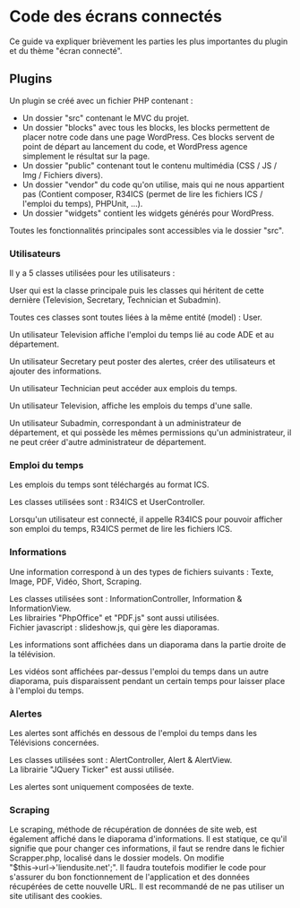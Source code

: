 # Code des écrans connectés

Ce guide va expliquer brièvement les parties les plus importantes du plugin et du thème "écran connecté".

## Plugins

Un plugin se créé avec un fichier PHP contenant :  

- Un dossier "src" contenant le MVC du projet.  
- Un dossier "blocks" avec tous les blocks, les blocks permettent de placer notre code dans une page WordPress. Ces blocks servent de point de départ au lancement du code, et WordPress agence simplement le résultat sur la page.  
- Un dossier "public" contenant tout le contenu multimédia (CSS / JS / Img / Fichiers divers). 
- Un dossier "vendor" du code qu'on utilise, mais qui ne nous appartient pas (Contient composer, R34ICS (permet de lire les fichiers ICS / l'emploi du temps), PHPUnit, ...). 
- Un dossier "widgets" contient les widgets générés pour WordPress.
  
Toutes les fonctionnalités principales sont accessibles via le dossier "src".  

### Utilisateurs

Il y a 5 classes utilisées pour les utilisateurs :  

User qui est la classe principale puis les classes qui héritent de cette dernière 
(Television, Secretary, Technician et Subadmin).  

Toutes ces classes sont toutes liées à la même entité (model) : User.

Un utilisateur Television affiche l'emploi du temps lié au code ADE et au département.

Un utilisateur Secretary peut poster des alertes, créer des utilisateurs et ajouter des informations.

Un utilisateur Technician peut accéder aux emplois du temps.

Un utilisateur Television, affiche les emplois du temps d'une salle.

Un utilisateur Subadmin, correspondant à un administrateur de département, et qui possède les mêmes permissions qu'un administrateur, il ne peut créer d'autre 
administrateur de département.

### Emploi du temps

Les emplois du temps sont téléchargés au format ICS.  

Les classes utilisées sont : R34ICS et UserController.  

Lorsqu'un utilisateur est connecté, il appelle R34ICS pour pouvoir afficher son emploi du temps, R34ICS permet de 
lire les fichiers ICS.  

### Informations

Une information correspond à un des types de fichiers suivants : Texte, Image, PDF, Vidéo, Short, Scraping.

Les classes utilisées sont : InformationController, Information & InformationView.  
Les librairies "PhpOffice" et "PDF.js" sont aussi utilisées.  
Fichier javascript : slideshow.js, qui gère les diaporamas.

Les informations sont affichées dans un diaporama dans la partie droite de la télévision.

Les vidéos sont affichées par-dessus l'emploi du temps dans un autre diaporama, puis disparaissent pendant
un certain temps pour laisser place à l'emploi du temps.

### Alertes
Les alertes sont affichés en dessous de l'emploi du temps dans les Télévisions concernées.

Les classes utilisées sont : AlertController, Alert & AlertView.  
La librairie "JQuery Ticker" est aussi utilisée.  

Les alertes sont uniquement composées de texte.

### Scraping
Le scraping, méthode de récupération de données de site web, est également affiché dans le diaporama d'informations.
Il est statique, ce qu'il signifie que pour changer ces informations, il faut se rendre dans le fichier Scrapper.php, 
localisé dans le dossier models.
On modifie "$this→url→'liendusite.net';".
Il faudra toutefois modifier le code pour s'assurer du bon fonctionnement de l'application et des données récupérées de cette nouvelle URL.
Il est recommandé de ne pas utiliser un site utilisant des cookies.
